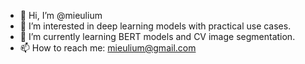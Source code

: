 - 👋 Hi, I’m @mieulium
- 👀 I’m interested in deep learning models with practical use cases. 
- 🌱 I’m currently learning BERT models and CV image segmentation.
- 📫 How to reach me: mieulium@gmail.com 

<!---
mieulium/mieulium is a ✨ special ✨ repository because its `README.md` (this file) appears on your GitHub profile.
You can click the Preview link to take a look at your changes.
--->
